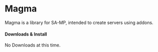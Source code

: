 # Magma
Magma is a library for SA-MP, intended to create servers using addons.

#### Downloads & Install
No Downloads at this time.